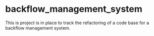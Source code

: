 # backflow_management_system
This is project is in place to track the refactoring of a code base for a backflow management system.

